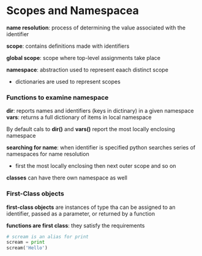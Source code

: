 # Scopes and Namespacea

**name resolution**: process of determining the value associated with the identifier

**scope**: contains definitions made with identifiers

**global scope**:  scope where top-level assignments take place

**namespace**: abstraction used to represent eaach distinct scope
  * dictionaries are used to represent scopes

### Functions to examine namespace

**dir**: reports names and identifiers (keys in dictinary) in a given namespace
**vars**: returns a full dictionary of items in local namespace

By default cals to **dir()** and **vars()** report the most locally enclosing namespace

**searching for name**: when identifier is specified python searches series of namespaces
for name resolution
  * first the most locally enclosing then next outer scope and so on

**classes** can have there own namespace as well


### First-Class objects

**first-class objects** are instances of type tha can be assigned to an identifier, 
passed as a parameter, or returned by a function

**functions are first class**: they satisfy the requirements

```python
# scream is an alias for print
scream = print
scream('Hello')
```
